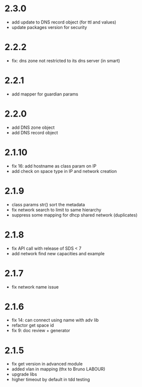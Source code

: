 # 2.3.0
  * add update to DNS record object (for ttl and values)
  * update packages version for security

# 2.2.2
  * fix: dns zone not restricted to its dns server (in smart)

# 2.2.1
  * add mapper for guardian params

# 2.2.0
  * add DNS zone object
  * add DNS record object

# 2.1.10
  * fix 16: add hostname as class param on IP
  * add check on space type in IP and network creation

# 2.1.9
  * class params str() sort the metadata
  * fix network search to limit to same hierarchy
  * suppress some mapping for dhcp shared network (duplicates)

# 2.1.8
  * fix API call with release of SDS < 7
  * add network find new capacities and example

# 2.1.7
  * fix network name issue

# 2.1.6
  * fix 14: can connect using name with adv lib
  * refactor get space id
  * fix 9: doc review + generator

# 2.1.5
  * fix get version in advanced module
  * added vlan in mapping (thx to Bruno LABOUR)
  * upgrade libs
  * higher timeout by default in tdd testing
